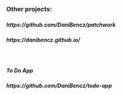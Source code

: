 <h3>Other projects:<h3>

<h5>https://github.com/DaniBencz/patchwork<h5>
<h5>https://danibencz.github.io/<h5>
<br><h5>To Do App<h5>
https://github.com/DaniBencz/todo-app
